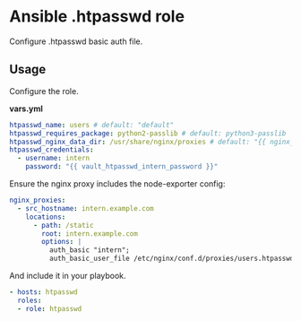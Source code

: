 # Ansible .htpasswd role

Configure .htpasswd basic auth file.

## Usage

Configure the role.

**vars.yml**

```yml
htpasswd_name: users # default: "default"
htpasswd_requires_package: python2-passlib # default: python3-passlib
htpasswd_nginx_data_dir: /usr/share/nginx/proxies # default: "{{ nginx_data_dir }}/proxies"
htpasswd_credentials:
  - username: intern
    password: "{{ vault_htpasswd_intern_password }}"
```

Ensure the nginx proxy includes the node-exporter config:

```yml
nginx_proxies:
  - src_hostname: intern.example.com
    locations:
      - path: /static
        root: intern.example.com
        options: |
          auth_basic "intern";
          auth_basic_user_file /etc/nginx/conf.d/proxies/users.htpasswd;
```

And include it in your playbook.

```yml
- hosts: htpasswd
  roles:
  - role: htpasswd
```
